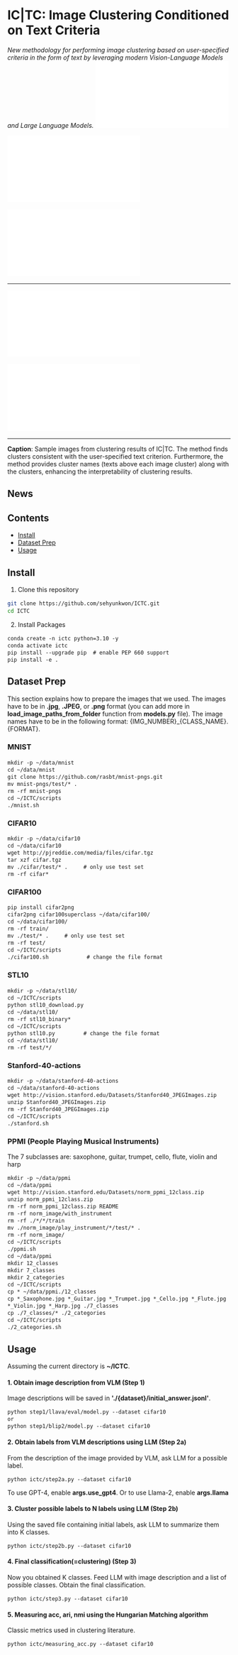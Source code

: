 # IC|TC: Image Clustering Conditioned on Text Criteria
*New methodology for performing image clustering based on user-specified criteria in the form of text by leveraging modern Vision-Language Models and Large Language Models.*
![Sample images from the clustering results on the Stanford 40 Action dataset. Each result is obtained using a different text criterion: Action, Location, and Mood.](./figures/fig1_action.pdf)

![Sample images from the clustering results on the Stanford 40 Action dataset. Each result is obtained using a different text criterion: Action, Location, and Mood.](./figures/fig1_location.pdf)

![Sample images from the clustering results on the Stanford 40 Action dataset. Each result is obtained using a different text criterion: Action, Location, and Mood.](./figures/fig1_mood.pdf)

---

![Sample images from the clustering results on the PPMI dataset using the text criterion Instrument with different cluster numbers K=2 and 7.](./figures/fig1_instrument_2.pdf)

![Sample images from the clustering results on the PPMI dataset using the text criterion Instrument with different cluster numbers K=2 and 7.](./figures/fig1_instrument_7.pdf)

---

**Caption**: Sample images from clustering results of IC|TC. The method finds clusters consistent with the user-specified text criterion. Furthermore, the method provides cluster names (texts above each image cluster) along with the clusters, enhancing the interpretability of clustering results.

## News

## Contents
- [Install](#install)
- [Dataset Prep](#dataset-prep)
- [Usage](#usage)

## Install

1. Clone this repository
```bash
git clone https://github.com/sehyunkwon/ICTC.git
cd ICTC
```

2. Install Packages
```Shell
conda create -n ictc python=3.10 -y
conda activate ictc
pip install --upgrade pip  # enable PEP 660 support
pip install -e .
```

## Dataset Prep
This section explains how to prepare the images that we used. The images have to be in **.jpg**, **.JPEG**, or **.png** format (you can add more in **load_image_paths_from_folder** function from **models.py** file). The image names have to be in the following format: {IMG_NUMBER}_{CLASS_NAME}.{FORMAT}.

### MNIST
```
mkdir -p ~/data/mnist
cd ~/data/mnist
git clone https://github.com/rasbt/mnist-pngs.git
mv mnist-pngs/test/* .
rm -rf mnist-pngs
cd ~/ICTC/scripts
./mnist.sh
```

### CIFAR10
```
mkdir -p ~/data/cifar10
cd ~/data/cifar10
wget http://pjreddie.com/media/files/cifar.tgz
tar xzf cifar.tgz
mv ./cifar/test/* .     # only use test set
rm -rf cifar*
```

### CIFAR100
```
pip install cifar2png
cifar2png cifar100superclass ~/data/cifar100/
cd ~/data/cifar100/
rm -rf train/
mv ./test/* .     # only use test set
rm -rf test/
cd ~/ICTC/scripts
./cifar100.sh            # change the file format
```
### STL10
```
mkdir -p ~/data/stl10/
cd ~/ICTC/scripts
python stl10_download.py
cd ~/data/stl10/
rm -rf stl10_binary*
cd ~/ICTC/scripts
python stl10.py         # change the file format
cd ~/data/stl10/
rm -rf test/*/
```

### Stanford-40-actions
```
mkdir -p ~/data/stanford-40-actions
cd ~/data/stanford-40-actions
wget http://vision.stanford.edu/Datasets/Stanford40_JPEGImages.zip
unzip Stanford40_JPEGImages.zip
rm -rf Stanford40_JPEGImages.zip
cd ~/ICTC/scripts
./stanford.sh
```
### PPMI (People Playing Musical Instruments)
The 7 subclasses are: saxophone, guitar, trumpet, cello, flute, violin and harp
```
mkdir -p ~/data/ppmi
cd ~/data/ppmi
wget http://vision.stanford.edu/Datasets/norm_ppmi_12class.zip
unzip norm_ppmi_12class.zip
rm -rf norm_ppmi_12class.zip README
rm -rf norm_image/with_instrument
rm -rf ./*/*/train
mv ./norm_image/play_instrument/*/test/* .
rm -rf norm_image/
cd ~/ICTC/scripts
./ppmi.sh
cd ~/data/ppmi
mkdir 12_classes
mkdir 7_classes
mkdir 2_categories
cd ~/ICTC/scripts
cp * ~/data/ppmi./12_classes
cp *_Saxophone.jpg *_Guitar.jpg *_Trumpet.jpg *_Cello.jpg *_Flute.jpg *_Violin.jpg *_Harp.jpg ./7_classes
cp ./7_classes/* ./2_categories
cd ~/ICTC/scripts
./2_categories.sh
```

## Usage
Assuming the current directory is **~/ICTC**.

#### **1. Obtain image description from VLM** (Step 1)
Image descriptions will be saved in **'./{dataset}/initial_answer.jsonl'**.
```
python step1/llava/eval/model.py --dataset cifar10
or
python step1/blip2/model.py --dataset cifar10
```

#### **2. Obtain labels from VLM descriptions using LLM** (Step 2a)
From the description of the image provided by VLM, ask LLM for a possible label.
```
python ictc/step2a.py --dataset cifar10
```
To use GPT-4, enable **args.use_gpt4**. Or to use Llama-2, enable **args.llama**

#### **3. Cluster possible labels to N labels using LLM** (Step 2b)
Using the saved file containing initial labels, ask LLM to summarize them into K classes.
```
python ictc/step2b.py --dataset cifar10
```

#### **4. Final classification(=clustering)** (Step 3)
Now you obtained K classes. Feed LLM with image description and a list of possible classes. Obtain the final classification.
```
python ictc/step3.py --dataset cifar10
```

#### **5. Measuring acc, ari, nmi using the Hungarian Matching algorithm**
Classic metrics used in clustering literature.
```
python ictc/measuring_acc.py --dataset cifar10
```
